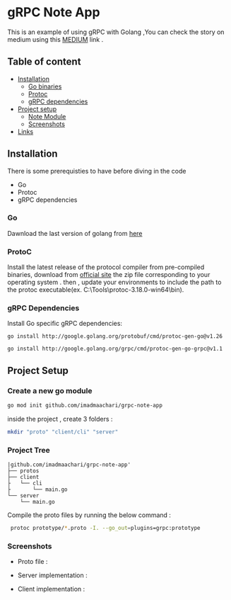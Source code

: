 # gRPC Note App

This is an example of using gRPC with Golang ,You can check the story on medium using this [MEDIUM](www.medium.com) link .

## Table of content

- [Installation](#installation)
    - [Go binaries](#typo3-extension-repository)
    - [Protoc](#composer)
    - [gRPC dependencies](#gRPC-Dependencies)
- [Project setup](#Project-Setup)
    - [Note Module](#Create-a-new-go-module)
    - [Screenshots](#Screenshots)
- [Links](#links)


## Installation

There is some prerequisties to have before diving in the code 

- Go 
- Protoc
- gRPC dependencies

### Go
Dawnload the last version of golang from [here](https://go.dev/dl/)
### ProtoC
Install the latest release of the protocol compiler from pre-compiled binaries, download from [official site](github.com/google/protobuf/releases) the zip file corresponding to your operating system . then , update your environments to include the path to the protoc executable(ex. C:\Tools\protoc-3.18.0-win64\bin).
### gRPC Dependencies
Install Go specific gRPC dependencies:

`go install http://google.golang.org/protobuf/cmd/protoc-gen-go@v1.26`

`go install http://google.golang.org/grpc/cmd/protoc-gen-go-grpc@v1.1`


## Project Setup
### Create a new go module 
```bash
go mod init github.com/imadmaachari/grpc-note-app
```
inside the project , create 3 folders :

```bash
mkdir "proto" "client/cli" "server"
```
### Project Tree
```
|github.com/imadmaachari/grpc-note-app'
├── protos
├── client
├   └── cli
├       └── main.go
└── server
    └── main.go

```
Compile the proto files by running the below command :
```bash
 protoc prototype/*.proto -I. --go_out=plugins=grpc:prototype
```
### Screenshots
- Proto file :

- Server implementation :

- Client implementation :
